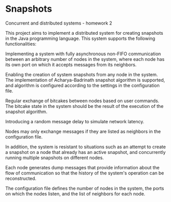 # Snapshots

Concurrent and distributed systems - homework 2

This project aims to implement a distributed system for creating snapshots in the Java programming language. This system supports the following functionalities:

Implementing a system with fully asynchronous non-FIFO communication between an arbitrary number of nodes in the system, where each node has its own port on which it accepts messages from its neighbors.

Enabling the creation of system snapshots from any node in the system. The implementation of Acharya-Badrinath snapshot algorithm is supported, and  algorithm is configured according to the settings in the configuration file.

Regular exchange of bitcakes between nodes based on user commands. The bitcake state in the system should be the result of the execution of the snapshot algorithm.

Introducing a random message delay to simulate network latency.

Nodes may only exchange messages if they are listed as neighbors in the configuration file.

In addition, the system is resistant to situations such as an attempt to create a snapshot on a node that already has an active snapshot, and concurrently running multiple snapshots on different nodes.

Each node generates dump messages that provide information about the flow of communication so that the history of the system's operation can be reconstructed.

The configuration file defines the number of nodes in the system, the ports on which the nodes listen, and the list of neighbors for each node.
